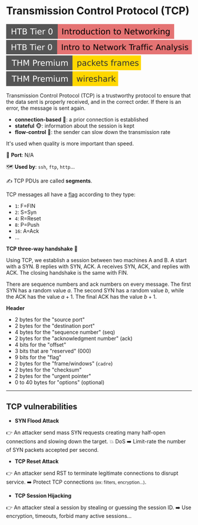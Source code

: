 # Transmission Control Protocol (TCP)

[![introductiontonetworking](../../../cybersecurity/_badges/htb/introductiontonetworking.svg)](https://academy.hackthebox.com/course/preview/introduction-to-networking)
[![intro_to_network_traffic_analysis](../../../cybersecurity/_badges/htb/intro_to_network_traffic_analysis.svg)](https://academy.hackthebox.com/course/preview/intro-to-network-traffic-analysis)
[![packetsframes](../../../cybersecurity/_badges/thmp/packetsframes.svg)](https://tryhackme.com/room/packetsframes)
[![wireshark](../../../cybersecurity/_badges/thmp/wireshark.svg)](https://tryhackme.com/room/wireshark)

<div class="row row-cols-lg-2"><div>

Transmission Control Protocol (TCP) is a trustworthy protocol to ensure that the data sent is properly received, and in the correct order. If there is an error, the message is sent again.

* **connection-based** 🤝: a prior connection is established
* **stateful** 🐵: information about the session is kept
* **flow-control** 🐌: the sender can slow down the transmission rate

It's used when quality is more important than speed.

🐊️ **Port**: N/A

🗺️ **Used by**: `ssh`, `ftp`, `http`...

✍️ TCP PDUs are called **segments**.

TCP messages all have a [flag](https://en.wikipedia.org/wiki/Transmission_Control_Protocol) according to they type:

* `1`: F=FIN
* `2`: S=Syn
* `4`: R=Reset
* `8`: P=Push
* `16`: A=Ack
* ...
</div><div>

**TCP three-way handshake** 📌

Using TCP, we establish a session between two machines A and B. A start with a SYN. B replies with SYN, ACK. A receives SYN, ACK, and replies with ACK. The closing handshake is the same with FIN.

There are sequence numbers and ack numbers on every message. The first SYN has a random value $a$. The second SYN has a random value $b$, while the ACK has the value $a+1$. The final ACK has the value $b+1$.

**Header**

* 2 bytes for the "source port"
* 2 bytes for the "destination port"
* 4 bytes for the "sequence number" (seq)
* 2 bytes for the "acknowledgment  number" (ack)
* 4 bits for the "offset"
* 3 bits that are "reserved" (000)
* 9 bits for the "flag"
* 2 bytes for the "frame/windows" (`cadre`)
* 2 bytes for the "checksum"
* 2 bytes for the "urgent pointer"
* 0 to 40 bytes for "options" (optional)

</div></div>

<hr class="sep-both">

## TCP vulnerabilities

<div class="row row-cols-lg-2"><div>

* **SYN Flood Attack**

👉 An attacker send mass SYN requests creating many half-open connections and slowing down the target. 💥 DoS ➡️ Limit-rate the number of SYN packets accepted per second.

* **TCP Reset Attack**

👉 An attacker send RST to terminate legitimate connections to disrupt service. ➡️ Protect TCP connections <small>(ex: filters, encryption...)</small>.
</div><div>

* **TCP Session Hijacking**

👉 An attacker steal a session by stealing or guessing the session ID. ➡️ Use encryption, timeouts, forbid many active sessions...
</div></div>